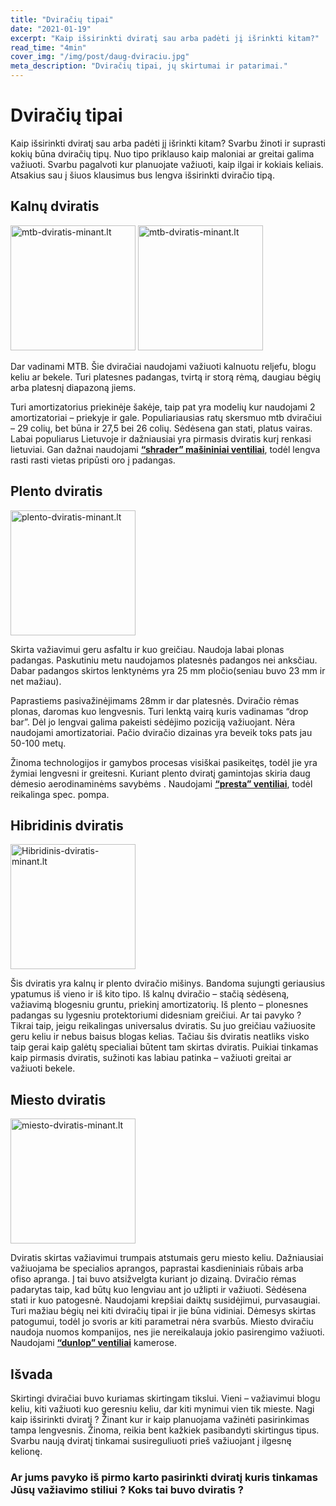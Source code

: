 ```yaml
---
title: "Dviračių tipai"
date: "2021-01-19"
excerpt: "Kaip išsirinkti dviratį sau arba padėti jį išrinkti kitam?"
read_time: "4min"
cover_img: "/img/post/daug-dviraciu.jpg"
meta_description: "Dviračių tipai, jų skirtumai ir patarimai."
---
```


# Dviračių tipai

Kaip išsirinkti dviratį sau arba padėti jį išrinkti kitam? Svarbu žinoti ir suprasti kokių būna dviračių tipų. Nuo tipo priklauso kaip maloniai ar greitai galima važiuoti. Svarbu pagalvoti kur planuojate važiuoti, kaip ilgai ir kokiais keliais. Atsakius sau į šiuos klausimus bus lengva išsirinkti dviračio tipą.

## Kalnų dviratis

<img src="/img/post/MTB-dviratis.jpg" width="200"
         alt="mtb-dviratis-minant.lt">
<img src="/img/post/MTB-dviratis-full-suspension.jpg" width="200"
         alt="mtb-dviratis-minant.lt">

Dar vadinami MTB. Šie dviračiai naudojami važiuoti kalnuotu reljefu, blogu keliu ar bekele. Turi platesnes padangas, tvirtą ir storą rėmą, daugiau bėgių arba platesnį diapazoną jiems.

Turi amortizatorius priekinėje šakėje, taip pat yra modelių kur naudojami 2 amortizatoriai – priekyje ir gale. Populiariausias ratų skersmuo mtb dviračiui – 29 colių, bet būna ir 27,5 bei 26 colių. Sėdėsena gan stati, platus vairas. Labai populiarus Lietuvoje ir dažniausiai yra pirmasis dviratis kurį renkasi lietuviai. Gan dažnai naudojami **[“shrader” mašininiai ventiliai](https://minant.lt/kokie-kameru-ventiliai-naudojami-dviracio-padangose/)**, todėl lengva rasti rasti vietas pripūsti oro į padangas.

## Plento dviratis

<img src="/img/post/plento-dviratis.jpg" width="200"
         alt="plento-dviratis-minant.lt">

Skirta važiavimui geru asfaltu ir kuo greičiau. Naudoja labai plonas padangas. Paskutiniu metu naudojamos platesnės padangos nei anksčiau. Dabar padangos skirtos lenktynėms yra 25 mm pločio(seniau buvo 23 mm ir net mažiau).

Paprastiems pasivažinėjimams 28mm ir dar platesnės. Dviračio rėmas plonas, daromas kuo lengvesnis. Turi lenktą vairą kuris vadinamas “drop bar”. Dėl jo lengvai galima pakeisti sėdėjimo poziciją važiuojant. Nėra naudojami amortizatoriai. Pačio dviračio dizainas yra beveik toks pats jau 50-100 metų.

Žinoma technologijos ir gamybos procesas visiškai pasikeitęs, todėl jie yra žymiai lengvesni ir greitesni. Kuriant plento dviratį gamintojas skiria daug dėmesio aerodinaminėms savybėms . Naudojami **[“presta” ventiliai](https://minant.lt/kokie-kameru-ventiliai-naudojami-dviracio-padangose/)**, todėl reikalinga spec. pompa.

## Hibridinis dviratis

<img src="/img/post/Hibridinis-dviratis.jpg" width="200"
         alt="Hibridinis-dviratis-minant.lt">

Šis dviratis yra kalnų ir plento dviračio mišinys. Bandoma sujungti geriausius ypatumus iš vieno ir iš kito tipo. Iš kalnų dviračio – stačią sėdėseną, važiavimą blogesniu gruntu, priekinį amortizatorių. Iš plento – plonesnes padangas su lygesniu protektoriumi didesniam greičiui. Ar tai pavyko ? Tikrai taip, jeigu reikalingas universalus dviratis. Su juo greičiau važiuosite geru keliu ir nebus baisus blogas kelias. Tačiau šis dviratis neatliks visko taip gerai kaip galėtų specialiai būtent tam skirtas dviratis. Puikiai tinkamas kaip pirmasis dviratis, sužinoti kas labiau patinka – važiuoti greitai ar važiuoti bekele.

## Miesto dviratis

<img src="/img/post/miesto-dviratis.jpg" width="200"
         alt="miesto-dviratis-minant.lt">

Dviratis skirtas važiavimui trumpais atstumais geru miesto keliu. Dažniausiai važiuojama be specialios aprangos, paprastai kasdieniniais rūbais arba ofiso apranga. Į tai buvo atsižvelgta kuriant jo dizainą. Dviračio rėmas padarytas taip, kad būtų kuo lengviau ant jo užlipti ir važiuoti. Sėdėsena stati ir kuo patogesnė. Naudojami krepšiai daiktų susidėjimui, purvasaugiai. Turi mažiau bėgių nei kiti dviračių tipai ir jie būna vidiniai. Dėmesys skirtas patogumui, todėl jo svoris ar kiti parametrai nėra svarbūs. Miesto dviračiu naudoja nuomos kompanijos, nes jie nereikalauja jokio pasirengimo važiuoti. Naudojami **[“dunlop” ventiliai](https://minant.lt/kokie-kameru-ventiliai-naudojami-dviracio-padangose/)** kamerose.

## Išvada

Skirtingi dviračiai buvo kuriamas skirtingam tikslui. Vieni – važiavimui blogu keliu, kiti važiuoti kuo geresniu keliu, dar kiti mynimui vien tik mieste. Nagi kaip išsirinkti dviratį ? Žinant kur ir kaip planuojama važinėti pasirinkimas tampa lengvesnis. Žinoma, reikia bent kažkiek pasibandyti skirtingus tipus. Svarbu naują dviratį tinkamai susireguliuoti prieš važiuojant į ilgesnę kelionę.

### Ar jums pavyko iš pirmo karto pasirinkti dviratį kuris tinkamas Jūsų važiavimo stiliui ? Koks tai buvo dviratis ?
